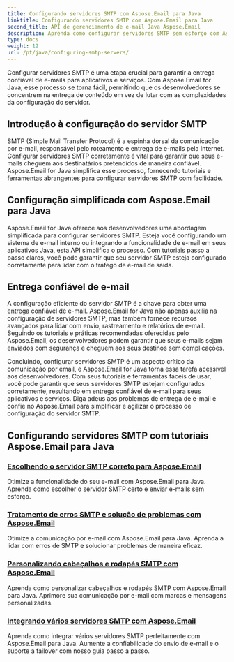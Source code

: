 ```yaml
---
title: Configurando servidores SMTP com Aspose.Email para Java
linktitle: Configurando servidores SMTP com Aspose.Email para Java
second_title: API de gerenciamento de e-mail Java Aspose.Email
description: Aprenda como configurar servidores SMTP sem esforço com Aspose.Email para Java. Tutoriais passo a passo para entrega de e-mail perfeita.
type: docs
weight: 12
url: /pt/java/configuring-smtp-servers/
---
```



Configurar servidores SMTP é uma etapa crucial para garantir a entrega confiável de e-mails para aplicativos e serviços. Com Aspose.Email for Java, esse processo se torna fácil, permitindo que os desenvolvedores se concentrem na entrega de conteúdo em vez de lutar com as complexidades da configuração do servidor.

## Introdução à configuração do servidor SMTP

SMTP (Simple Mail Transfer Protocol) é a espinha dorsal da comunicação por e-mail, responsável pelo roteamento e entrega de e-mails pela Internet. Configurar servidores SMTP corretamente é vital para garantir que seus e-mails cheguem aos destinatários pretendidos de maneira confiável. Aspose.Email for Java simplifica esse processo, fornecendo tutoriais e ferramentas abrangentes para configurar servidores SMTP com facilidade.

## Configuração simplificada com Aspose.Email para Java

Aspose.Email for Java oferece aos desenvolvedores uma abordagem simplificada para configurar servidores SMTP. Esteja você configurando um sistema de e-mail interno ou integrando a funcionalidade de e-mail em seus aplicativos Java, esta API simplifica o processo. Com tutoriais passo a passo claros, você pode garantir que seu servidor SMTP esteja configurado corretamente para lidar com o tráfego de e-mail de saída.

## Entrega confiável de e-mail

A configuração eficiente do servidor SMTP é a chave para obter uma entrega confiável de e-mail. Aspose.Email for Java não apenas auxilia na configuração de servidores SMTP, mas também fornece recursos avançados para lidar com envio, rastreamento e relatórios de e-mail. Seguindo os tutoriais e práticas recomendadas oferecidas pelo Aspose.Email, os desenvolvedores podem garantir que seus e-mails sejam enviados com segurança e cheguem aos seus destinos sem complicações.

Concluindo, configurar servidores SMTP é um aspecto crítico da comunicação por email, e Aspose.Email for Java torna essa tarefa acessível aos desenvolvedores. Com seus tutoriais e ferramentas fáceis de usar, você pode garantir que seus servidores SMTP estejam configurados corretamente, resultando em entrega confiável de e-mail para seus aplicativos e serviços. Diga adeus aos problemas de entrega de e-mail e confie no Aspose.Email para simplificar e agilizar o processo de configuração do servidor SMTP.

## Configurando servidores SMTP com tutoriais Aspose.Email para Java
### [Escolhendo o servidor SMTP correto para Aspose.Email](./choosing-the-right-smtp-server/)
Otimize a funcionalidade do seu e-mail com Aspose.Email para Java. Aprenda como escolher o servidor SMTP certo e enviar e-mails sem esforço.
### [Tratamento de erros SMTP e solução de problemas com Aspose.Email](./handling-smtp-errors-and-troubleshooting/)
Otimize a comunicação por e-mail com Aspose.Email para Java. Aprenda a lidar com erros de SMTP e solucionar problemas de maneira eficaz.
### [Personalizando cabeçalhos e rodapés SMTP com Aspose.Email](./customizing-smtp-headers-and-footers/)
Aprenda como personalizar cabeçalhos e rodapés SMTP com Aspose.Email para Java. Aprimore sua comunicação por e-mail com marcas e mensagens personalizadas.
### [Integrando vários servidores SMTP com Aspose.Email](./integrating-multiple-smtp-servers/)
Aprenda como integrar vários servidores SMTP perfeitamente com Aspose.Email para Java. Aumente a confiabilidade do envio de e-mail e o suporte a failover com nosso guia passo a passo.